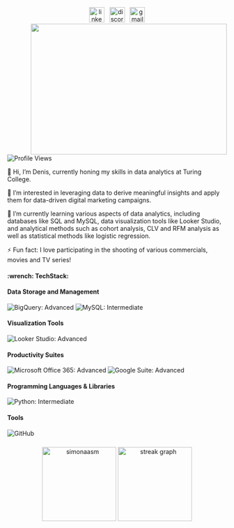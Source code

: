 <!-- Contact Links -->
<div align="center">
  <a href="https://www.linkedin.com/in/senin/" target="_blank">
    <img src="https://img.shields.io/static/v1?message=LinkedIn&logo=linkedin&label=&color=0077B5&logoColor=white&labelColor=&style=for-the-badge" height="35" alt="linkedin logo"/></a> &nbsp
  <a href="https://discord.com/users/969978467888300092" target="_blank">
    <img src="https://img.shields.io/static/v1?message=Discord&logo=discord&label=&color=7289DA&logoColor=white&labelColor=&style=for-the-badge" height="35" alt="discord logo"/></a> &nbsp
  <a href="mailto:denis.seninas@gamial.com" target="_blank">
    <img src="https://img.shields.io/static/v1?message=Gmail&logo=gmail&label=&color=D14836&logoColor=white&labelColor=&style=for-the-badge" height="35" alt="gmail logo"/></a>
</div>
<img align="right" width="450" height="300" src="https://cdn.dribbble.com/users/20368/screenshots/4012238/media/f75db1b2b21e31c269b74c259564d19f.gif">
<br />

![Profile Views](https://komarev.com/ghpvc/?username=densen1978&label=Profile+Views)

👋 Hi, I’m Denis, currently honing my skills in data analytics at Turing College.

👀 I’m interested in leveraging data to derive meaningful insights and apply them for data-driven digital marketing campaigns.

🌱 I’m currently learning various aspects of data analytics, including databases like SQL and MySQL, data visualization tools like Looker Studio, and analytical methods such as cohort analysis, CLV and RFM analysis as well as statistical methods like logistic regression.

⚡ Fun fact: I love participating in the shooting of various commercials, movies and TV series!

<!-- Tech Section -->
<h4 align="left">:wrench: TechStack:</h4>

#### Data Storage and Management
<div align="left">
  <img src="https://img.shields.io/static/v1?label=BigQuery&message=Advanced&color=blue&style=for-the-badge&logo=googlecloud" alt="BigQuery: Advanced" />
  <img src="https://img.shields.io/static/v1?label=MySQL&message=Intermediate&color=green&style=for-the-badge&logo=mysql" alt="MySQL: Intermediate" />
</div>

#### Visualization Tools
<div align="left">
  <img src="https://img.shields.io/static/v1?label=Looker%20Studio&message=Advanced&color=blue&style=for-the-badge&logo=googleanalytics" alt="Looker Studio: Advanced" />
</div>

#### Productivity Suites
<div align="left">
  <img src="https://img.shields.io/static/v1?label=Microsoft%20Office%20365&message=Advanced&color=blue&style=for-the-badge&logo=microsoftoffice" alt="Microsoft Office 365: Advanced" />
  <img src="https://img.shields.io/static/v1?label=Google%20Suite&message=Advanced&color=blue&style=for-the-badge&logo=googlesheets" alt="Google Suite: Advanced" />
</div>

#### Programming Languages & Libraries
<div align="left">
  <img src="https://img.shields.io/static/v1?label=Python&message=Intermediate&color=green&style=for-the-badge&logo=python" alt="Python: Intermediate" />
</div>

#### Tools
<div align="left">
  <img src="https://img.shields.io/static/v1?label=GitHub&message=Use%20Regularly&color=yellow&style=for-the-badge&logo=github" alt="GitHub" />
</div>

###

<div align="center">
  <img src="https://github-readme-stats.vercel.app/api?username=densen1978&show_icons=true&locale=en&theme=vision-friendly-dark" height="170" alt="simonaasm"  />
  <img src="https://streak-stats.demolab.com?user=densen1978&locale=en&mode=daily&theme=vision-friendly-dark&hide_border=false&border_radius=5" height="170" alt="streak graph"  />
</div>
